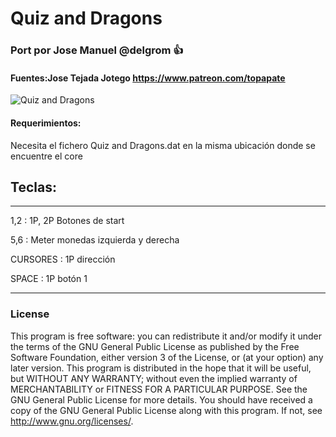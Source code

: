 # Quiz and Dragons

### Port por Jose Manuel @delgrom :+1: 
#### Fuentes:Jose Tejada Jotego https://www.patreon.com/topapate

![Quiz and Dragons](https://user-images.githubusercontent.com/31018768/93027162-60f58e00-f60b-11ea-8c8b-fc044c3dbeeb.jpg)

#### Requerimientos:

Necesita el fichero Quiz and Dragons.dat en la misma ubicación donde se encuentre el core

## Teclas:
--------------------------------------------------
1,2 :   1P, 2P Botones de start

5,6 :   Meter monedas izquierda y derecha

CURSORES : 1P dirección

SPACE    : 1P botón 1

---------------------------------------------------
### License


This program is free software: you can redistribute it and/or modify it under the terms of the GNU General Public License as published by the Free Software Foundation, either version 3 of the License, or (at your option) any later version.
This program is distributed in the hope that it will be useful, but WITHOUT ANY WARRANTY; without even the implied warranty of MERCHANTABILITY or FITNESS FOR A PARTICULAR PURPOSE. See the GNU General Public License for more details.
You should have received a copy of the GNU General Public License along with this program. If not, see http://www.gnu.org/licenses/.
